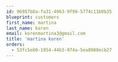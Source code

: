 ```yaml
---
id: 96957b8a-fa31-4963-9f98-5774c11b0b35
blueprint: customers
first_name: martina
last_name: koren
email: korenmartina3@gmail.com
title: 'martina koren'
orders:
  - 53fc5e80-1954-44b3-974a-5ea8988ecb27
---
```

